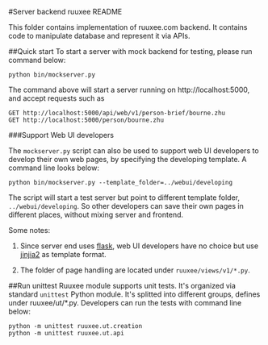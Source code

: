 #Server backend ruuxee README

This folder contains implementation of ruuxee.com backend. It contains
code to manipulate database and represent it via APIs.

##Quick start
To start a server with mock backend for testing, please run command
below:

    python bin/mockserver.py

The command above will start a server running on http://localhost:5000,
and accept requests such as

    GET http://localhost:5000/api/web/v1/person-brief/bourne.zhu
    GET http://localhost:5000/person/bourne.zhu

###Support Web UI developers

The `mockserver.py` script can also be used to support web UI developers
to develop their own web pages, by specifying the developing template. A
command line looks below:

    python bin/mockserver.py --template_folder=../webui/developing

The script will start a test server but point to different template
folder, `../webui/developing`. So other developers can save their own
pages in different places, without mixing server and frontend.

Some notes:

1. Since server end uses [flask](http://flask.pocoo.org/), web UI
   developers have no choice but use [jinjia2](http://jinja.pocoo.org/)
   as template format.

2. The folder of page handling are located under `ruuxee/views/v1/*.py`.

##Run unittest
Ruuxee module supports unit tests. It's organized via standard
`unittest` Python module. It's splitted into different groups, defines
under ruuxee/ut/*.py. Developers can run the tests with command line
below:

    python -m unittest ruuxee.ut.creation
    python -m unittest ruuxee.ut.api
